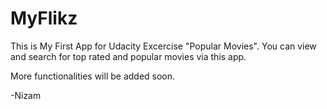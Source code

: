 # MyFlikz

This is My First App for Udacity Excercise "Popular Movies".
You can view and search for top rated and popular movies via this app.

 More functionalities will be added soon. 
 
 -Nizam
